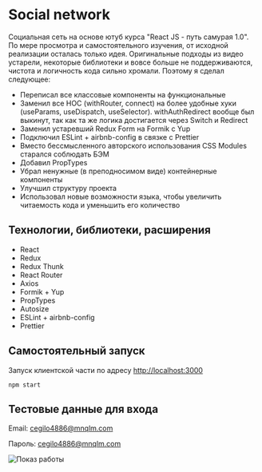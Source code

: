 # Social network

Социальная сеть на основе ютуб курса "React JS - путь самурая 1.0". По мере просмотра и самостоятельного изучения, от
исходной реализации осталась только идея. Оригинальные подходы из видео устарели, некоторые библиотеки и вовсе больше не поддерживаются,
чистота и логичность кода сильно хромали. Поэтому я сделал следующее:

- Переписал все классовые компоненты на функциональные
- Заменил все HOC (withRouter, connect) на более удобные хуки (useParams, useDispatch, useSelector). withAuthRedirect вообще был выкинут,
  так как та же логика достигается через Switch и Redirect
- Заменил устаревший Redux Form на Formik c Yup
- Подключил ESLint + airbnb-config в связке с Prettier
- Вместо бессмысленного авторского использования CSS Modules старался соблюдать БЭМ
- Добавил PropTypes
- Убрал ненужные (в преподносимом виде) контейнерные компоненты
- Улучшил структуру проекта
- Использовал новые возможности языка, чтобы увеличить читаемость кода и уменьшить его количество

## Технологии, библиотеки, расширения

- React
- Redux
- Redux Thunk
- React Router
- Axios
- Formik + Yup
- PropTypes
- Autosize
- ESLint + airbnb-config
- Prettier

## Самостоятельный запуск

Запуск клиентской части по адресу [http://localhost:3000](http://localhost:3000)

```npm
npm start
```

## Тестовые данные для входа

Email: cegilo4886@mnqlm.com

Пароль: cegilo4886@mnqlm.com

![Показ работы](https://i.ibb.co/JFVv30C/Untitled.gif)
